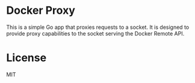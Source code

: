 # Docker Proxy
This is a simple Go app that proxies requests to a socket.  It is designed
to provide proxy capabilities to the socket serving the Docker Remote API.

# License
MIT
